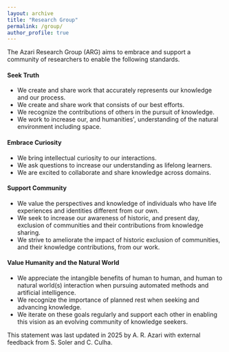 ```yaml
---
layout: archive
title: "Research Group"
permalink: /group/
author_profile: true
---
```


The Azari Research Group (ARG) aims to embrace and support a community of researchers to enable the following standards. 

#### Seek Truth
- We create and share work that accurately represents our knowledge and our process.
- We create and share work that consists of our best efforts.
- We recognize the contributions of others in the pursuit of knowledge. 
- We work to increase our, and humanities', understanding of the natural environment including space.

#### Embrace Curiosity
- We bring intellectual curiosity to our interactions.
- We ask questions to increase our understanding as lifelong learners. 
- We are excited to collaborate and share knowledge across domains.
 
#### Support Community
- We value the perspectives and knowledge of individuals who have life experiences and identities different from our own.
- We seek to increase our awareness of historic, and present day, exclusion of communities and their contributions from knowledge sharing.
- We strive to ameliorate the impact of historic exclusion of communities, and their knowledge contributions, from our work.

#### Value Humanity and the Natural World
- We appreciate the intangible benefits of human to human, and human to natural world(s) interaction when pursuing automated methods and artificial intelligence.
- We recognize the importance of planned rest when seeking and advancing knowledge. 
- We iterate on these goals regularly and support each other in enabling this vision as an evolving community of knowledge seekers.

This statement was last updated in 2025 by A. R. Azari with external feedback from S. Soler and C. Culha.
